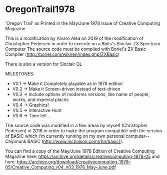 # OregonTrail1978
'Oregon Trail' as Printed in the May/June 1978 Issue of Creative Computing Magazine

This is a modification by Alvaro Alea on 2019 of the modification of Christopher Pedersen 
in order to execute on a 8bits's Sinclair ZX Spectrum Computer
The source code must be compiled with Boriel's ZX Basic Compiler (http://boriel.com/wiki/en/index.php/ZXBasic)

There is also a version for Sinclair QL

MILESTONES:

- V0.1 -> Make it Completely playable as in 1978 edition
- V0.2 -> Make it Screen-driven instead of text-driven
- V0.3 -> Include options of moderms versions, like name of people, works, and expecial places
- V0.4 -> Graphics!
- V0.5 -> Interactive Hunt
- V0.6 -> Time tell...


The source code was modified in a few areas by myself (Christopher Pedersen) in 2018
in order to make the program compatible with the version of BASIC which I'm currently
running on my own personal computer-- Chipmunk BASIC (http://www.nicholson.com/rhn/basic/).

You can find a copy of the May/June 1978 Edition of Creative Computing Magazine
here: https://archive.org/details/creativecomputing-1978-05
and here: https://archive.org/download/creativecomputing-1978-05/Creative_Computing_v04_n03_1978_May-June.pdf

